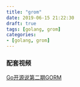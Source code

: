 ```yaml
---
title: "grom"
date: 2019-06-15 21:22:30
draft: true
tags: [golang, grom]
categories:
- [golang, grom]
---
```


### 配套视频
[Go开源说第二期GORM](https://www.bilibili.com/video/BV1ST4y1T7NR)
